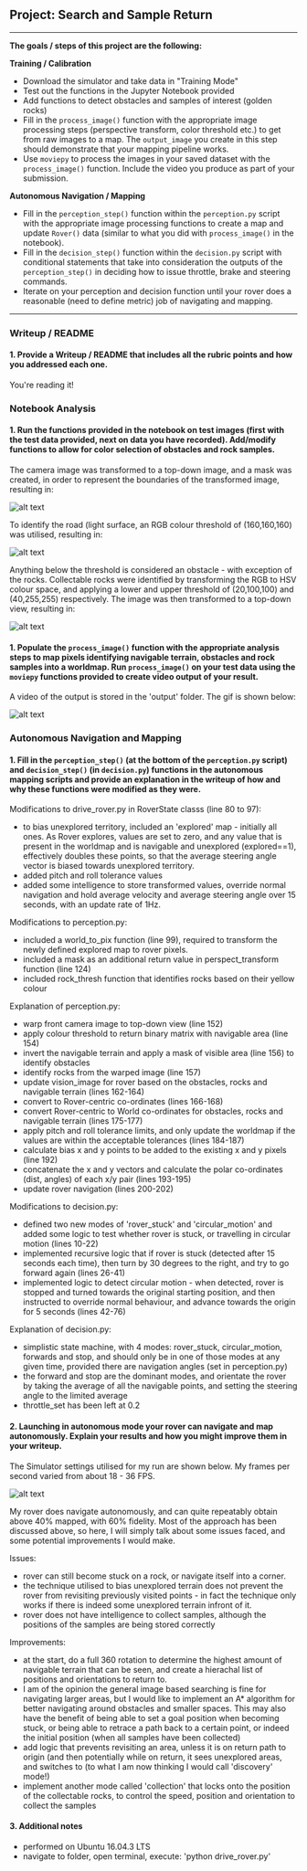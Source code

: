 ## Project: Search and Sample Return

---

**The goals / steps of this project are the following:**  

**Training / Calibration**  

* Download the simulator and take data in "Training Mode"
* Test out the functions in the Jupyter Notebook provided
* Add functions to detect obstacles and samples of interest (golden rocks)
* Fill in the `process_image()` function with the appropriate image processing steps (perspective transform, color threshold etc.) to get from raw images to a map.  The `output_image` you create in this step should demonstrate that your mapping pipeline works.
* Use `moviepy` to process the images in your saved dataset with the `process_image()` function.  Include the video you produce as part of your submission.

**Autonomous Navigation / Mapping**

* Fill in the `perception_step()` function within the `perception.py` script with the appropriate image processing functions to create a map and update `Rover()` data (similar to what you did with `process_image()` in the notebook). 
* Fill in the `decision_step()` function within the `decision.py` script with conditional statements that take into consideration the outputs of the `perception_step()` in deciding how to issue throttle, brake and steering commands. 
* Iterate on your perception and decision function until your rover does a reasonable (need to define metric) job of navigating and mapping.  

[//]: # (Image References)

[image1]: ./writeup_images/transformed.png
[image2]: ./writeup_images/thresholded.png
[image3]: ./writeup_images/rock_transform.png
[image4]: ./writeup_images/gif.gif
[image5]: ./writeup_images/settings.png

---
### Writeup / README

#### 1. Provide a Writeup / README that includes all the rubric points and how you addressed each one.

You're reading it!

### Notebook Analysis
#### 1. Run the functions provided in the notebook on test images (first with the test data provided, next on data you have recorded). Add/modify functions to allow for color selection of obstacles and rock samples.
The camera image was transformed to a top-down image, and a mask was created, in order to represent the boundaries of the transformed image, resulting in:

![alt text][image1]

To identify the road (light surface, an RGB colour threshold of (160,160,160) was utilised, resulting in:

![alt text][image2]

Anything below the threshold is considered an obstacle - with exception of the rocks. Collectable rocks were identified by transforming the RGB to HSV colour space, and applying a lower and upper threshold of (20,100,100) and (40,255,255) respectively. The image was then transformed to a top-down view, resulting in:

![alt text][image3]

#### 1. Populate the `process_image()` function with the appropriate analysis steps to map pixels identifying navigable terrain, obstacles and rock samples into a worldmap.  Run `process_image()` on your test data using the `moviepy` functions provided to create video output of your result. 
A video of the output is stored in the 'output' folder. The gif is shown below:

![alt text][image4]

### Autonomous Navigation and Mapping

#### 1. Fill in the `perception_step()` (at the bottom of the `perception.py` script) and `decision_step()` (in `decision.py`) functions in the autonomous mapping scripts and provide an explanation in the writeup of how and why these functions were modified as they were.

Modifications to drive_rover.py in RoverState classs (line 80 to 97):
* to bias unexplored territory, included an 'explored' map - initially all ones. As Rover explores, values are set to zero, and any value that is present in the worldmap and is navigable and unexplored (explored==1), effectively doubles these points, so that the average steering angle vector is biased towards unexplored territory.
* added pitch and roll tolerance values
* added some intelligence to store transformed values, override normal navigation and hold average velocity and average steering angle over 15 seconds, with an update rate of 1Hz.

Modifications to perception.py:
* included a world_to_pix function (line 99), required to transform the newly defined explored map to rover pixels.
* included a mask as an additional return value in perspect_transform function (line 124)
* included rock_thresh function that identifies rocks based on their yellow colour

Explanation of perception.py:
* warp front camera image to top-down view (line 152)
* apply colour threshold to return binary matrix with navigable area (line 154)
* invert the navigable terrain and apply a mask of visible area (line 156) to identify obstacles
* identify rocks from the warped image (line 157)
* update vision_image for rover based on the obstacles, rocks and navigable terrain (lines 162-164)
* convert to Rover-centric co-ordinates (lines 166-168)
* convert Rover-centric to World co-ordinates for obstacles, rocks and navigable terrain (lines 175-177)
* apply pitch and roll tolerance limits, and only update the worldmap if the values are within the acceptable tolerances (lines 184-187)
* calculate bias x and y points to be added to the existing x and y pixels (line 192)
* concatenate the x and y vectors and calculate the polar co-ordinates (dist, angles) of each x/y pair (lines 193-195)
* update rover navigation (lines 200-202)

Modifications to decision.py:
* defined two new modes of 'rover_stuck' and 'circular_motion' and added some logic to test whether rover is stuck, or travelling in circular motion (lines 10-22)
* implemented recursive logic that if rover is stuck (detected after 15 seconds each time), then turn by 30 degrees to the right, and try to go forward again (lines 26-41)
* implemented logic to detect circular motion - when detected, rover is stopped and turned towards the original starting position, and then instructed to override normal behaviour, and advance towards the origin for 5 seconds (lines 42-76)

Explanation of decision.py:
* simplistic state machine, with 4 modes: rover_stuck, circular_motion, forwards and stop, and should only be in one of those modes at any given time, provided there are navigation angles (set in perception.py)
* the forward and stop are the dominant modes, and orientate the rover by taking the average of all the navigable points, and setting the steering angle to the limited average
* throttle_set has been left at 0.2

#### 2. Launching in autonomous mode your rover can navigate and map autonomously.  Explain your results and how you might improve them in your writeup.

The Simulator settings utilised for my run are shown below. My frames per second varied from about 18 - 36 FPS.

![alt text][image5]

My rover does navigate autonomously, and can quite repeatably obtain above 40% mapped, with 60% fidelity. Most of the approach has been discussed above, so here, I will simply talk about some issues faced, and some potential improvements I would make.

Issues:
* rover can still become stuck on a rock, or navigate itself into a corner.
* the technique utilised to bias unexplored terrain does not prevent the rover from revisiting previously visited points - in fact the technique only works if there is indeed some unexplored terrain infront of it.
* rover does not have intelligence to collect samples, although the positions of the samples are being stored correctly

Improvements:
* at the start, do a full 360 rotation to determine the highest amount of navigable terrain that can be seen, and create a hierachal list of positions and orientations to return to.
* I am of the opinion the general image based searching is fine for navigating larger areas, but I would like to implement an A* algorithm for better navigating around obstacles and smaller spaces. This may also have the benefit of being able to set a goal position when becoming stuck, or being able to retrace a path back to a certain point, or indeed the initial position (when all samples have been collected)
* add logic that prevents revisiting an area, unless it is on return path to origin (and then potentially while on return, it sees unexplored areas, and switches to (to what I am now thinking I would call 'discovery' mode!)
* implement another mode called 'collection' that locks onto the position of the collectable rocks, to control the speed, position and orientation to collect the samples

#### 3. Additional notes
* performed on Ubuntu 16.04.3 LTS
* navigate to folder, open terminal, execute:
'python drive_rover.py'
